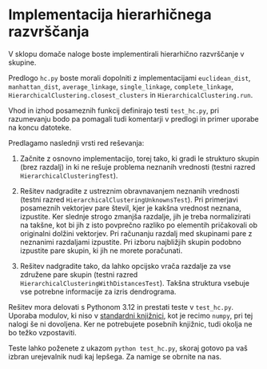 Implementacija hierarhičnega razvrščanja
========================================

V sklopu domače naloge boste implementirali hierarhično razvrščanje v skupine.

Predlogo `hc.py` boste morali dopolniti z implementacijami `euclidean_dist`, `manhattan_dist`, `average_linkage`, `single_linkage`, `complete_linkage`,  `HierarchicalClustering.closest_clusters` in `HierarchicalClustering.run`. 

Vhod in izhod posameznih funkcij definirajo testi `test_hc.py`, pri razumevanju bodo pa pomagali tudi komentarji v predlogi in primer uporabe na koncu datoteke.

Predlagamo naslednji vrsti red reševanja:

1. Začnite z osnovno implementacijo, torej tako, ki gradi le strukturo skupin (brez razdalj) in ki ne rešuje problema neznanih vrednosti (testni razred `HierarchicalClusteringTest`).

2. Rešitev nadgradite z ustreznim obravnavanjem neznanih vrednosti (testni razred `HierarchicalClusteringUnknownsTest`). Pri primerjavi posameznih vektorjev pare števil, kjer je kakšna vrednost neznana, izpustite. Ker slednje strogo zmanjša razdalje, jih je treba normalizirati na takšne, kot bi jih z isto povprečno razliko po elementih pričakovali ob originalni dolžini vektorjev. Pri računanju razdalj med skupinami pare z neznanimi razdaljami izpustite. Pri izboru najbližjih skupin podobno izpustite pare skupin, ki jih ne morete poračunati. 

3. Rešitev nadgradite tako, da lahko opcijsko vrača razdalje za vse združene pare skupin (testni razred `HierarchicalClusteringWithDistancesTest`). Takšna struktura vsebuje vse potrebne informacije za izris dendrograma.

Rešitev mora delovati s Pythonom 3.12 in prestati teste v `test_hc.py`. Uporaba modulov, ki niso v [standardni knjižnici](https://docs.python.org/3/library/), kot je recimo `numpy`, pri tej nalogi še ni dovoljena. Ker ne potrebujete posebnih knjižnic, tudi okolja ne bo težko vzpostaviti.

Teste lahko poženete z ukazom `python test_hc.py`, skoraj gotovo pa vaš izbran urejevalnik nudi kaj lepšega. Za namige se obrnite na nas.